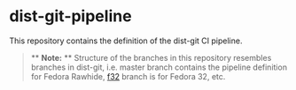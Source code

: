 # dist-git-pipeline

This repository contains the definition of the dist-git CI pipeline.

> ** **Note:** ** Structure of the branches in this repository resembles branches in dist-git, i.e. master branch contains the pipeline definition for Fedora Rawhide, [f32](https://github.com/fedora-ci/dist-git-pipeline/tree/f32) branch is for Fedora 32, etc.
